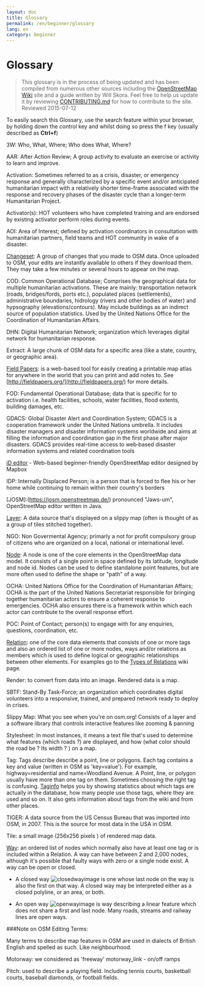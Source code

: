 ```yaml
---
layout: doc
title: Glossary 
permalink: /en/beginner/glossary
lang: en
category: beginner
---
```


Glossary 
============

>This glossary is in the process of being updated and has been compiled from numerous other sources including the [OpenStreetMap Wiki](http://wiki.openstreetmap.org/wiki/Main_Page) site and a guide written by Will Skora. Feel free to help us update it by reviewing [CONTRIBUTING.md](https://github.com/hotosm/learnosm/blob/gh-pages/CONTRIBUTING.md) for how to contribute to the site. 
> Reviewed 2015-07-12  

To easily search this Glossary, use the search feature within your browser, by holding down the control key and whilst doing so press the f key (usually described as **Ctrl+f**)  

3W: Who, What, Where;  Who does What, Where?

AAR: After Action Review;  A group activity to evaluate an exercise or activity to learn and improve.

Activation: Sometimes referred to as a crisis, disaster, or emergency response and generally characterized by a specific event and/or anticipated humanitarian impact with a relatively shorter time-frame associated with the response and recovery phases of the disaster cycle than a longer-term Humanitarian Project.

Activator(s): HOT volunteers who have completed training and are endorsed by existing activator perform roles during events. 

AOI: Area of Interest; defined by activation coordinators in consultation with humanitarian partners, field teams and HOT community in wake of a disaster.


[Changeset](http://wiki.openstreetmap.org/wiki/Changeset): A group of changes that you made to OSM data. Once uploaded to OSM, your edits are instantly available to others if they download them. They may take a few minutes or several hours to appear on the map.

COD: Common Operational Database; Comprises the geographical data for multiple humanitarian activations. These are mainly: transportation network (roads, bridges/fords, ports etc.), populated places (settlements), administrative boundaries, hidrology (rivers and other bodies of water) and hypsography (elevations/contours). May include buildings as an indirect source of population statistics.  Used by the United Nations Office for the Coordination of Humanitarian Affairs.

DHN: Digital Humanitarian Network; organization which leverages digital network for humanitarian response.

Extract: A large chunk of OSM data for a specific area (like a state, country, or geographic area).

[Field Papers](/en/mobile-mapping/field-papers/): is a web-based tool for easily creating a printable map atlas for anywhere in the world that you can print and add notes to. See [http://fieldpapers.org/](http://fieldpapers.org/) for more details. 

FOD: Fundamental Operational Database; data that is specific for to activation i.e. health facilities, schools, water facilities, flood extents, building damages, etc.

GDACS:  Global Disaster Alert and Coordination System; GDACS is a cooperation framework under the United Nations umbrella. It includes disaster managers and disaster information systems worldwide and aims at filling the information and coordination gap in the first phase after major disasters. GDACS provides real-time access to web‐based disaster information systems and related coordination tools

[iD editor](http://ideditor.com/) - Web-based beginner-friendly OpenStreetMap editor designed by Mapbox 

IDP: Internally Displaced Person; is a person that is forced to flee his or her home while continuing to remain within their country's borders

[JOSM]:(https://josm.openstreetmap.de/) pronounced "Jaws-um", OpenStreetMap editor written in Java. 

[Layer](http://wiki.openstreetmap.org/wiki/Layer): A data source that's displayed on a slippy map (often is thought of as a group of tiles stitched together).

NGO: Non Govermental Agency; primarly a not for profit compulsory group of citizens who are organized on a local, national or international level.  

[Node](http://wiki.openstreetmap.org/wiki/Node): A node is one of the core elements in the OpenStreetMap data model. It consists of a single point in space defined by its latitude, longitude and node id. Nodes can be used to define standalone point features, but are more often used to define the shape or "path" of a way.

OCHA: United Nations Office for the Coordination of Humanitarian Affairs; OCHA is the part of the United Nations Secretariat responsible for bringing together humanitarian actors to ensure a coherent response to emergencies. OCHA also ensures there is a framework within which each actor can contribute to the overall response effort.

POC: Point of Contact; person(s) to engage with for any enquiries, questions, coordination, etc.

[Relation](http://wiki.openstreetmap.org/wiki/Relation): one of the core data elements that consists of one or more tags and also an ordered list of one or more nodes, ways and/or relations as members which is used to define logical or geographic relationships between other elements. For examples go to the [Types of Relations](http://wiki.openstreetmap.org/wiki/Types_of_relation) wiki page. 

Render: to convert from data into an image. Rendered data is a map.

SBTF: Stand-By Task-Force; an organization which coordinates digital volunteers into a responsive, trained, and prepared network ready to deploy in crises.

Slippy Map: What you see when you're on osm.org! Consists of a layer and a software library that controls interactive features like zooming & panning

Stylesheet: In most instances, it means a text file that's used to determine what features (which roads ?) are displayed, and how (what color should the road be ? Its width ? ) on a map.

Tag: Tags describe describe a point, line or polygons. Each tag contains a key and value (written in OSM as 'key=value'). For example, highway=residential and name=Woodland Avenue. A Point, line, or polygon usually have more than one tag on them. Sometimes choosing the right tag is confusing. [Taginfo](https://taginfo.openstreetmap.org/) helps you by showing statistics about which tags are actually in the database, how many people use those tags, where they are used and so on. It also gets information about tags from the wiki and from other places.

TIGER: A data source from the US Census Bureau that was imported into OSM, in 2007. This is the source for most data in the USA in OSM.

Tile: a small image (256x256 pixels ) of rendered map data.

[Way](http://wiki.openstreetmap.org/wiki/Way): an ordered list of nodes which normally also have at least one tag or is included within a Relation. A way can have between 2 and 2,000 nodes, although it's possible that faulty ways with zero or a single node exist. A way can be open or closed.

* A closed way ![closedwayimage](http://wiki.openstreetmap.org/w/images/thumb/e/ed/Mf_closed_way.svg/20px-Mf_closed_way.svg.png) is one whose last node on the way is also the first on that way. A closed way may be interpreted either as a closed polyline, or an area, or both. 

* An open way ![openwayimage](http://wiki.openstreetmap.org/w/images/thumb/2/2a/Mf_way.svg/20px-Mf_way.svg.png) is way describing a linear feature which does not share a first and last node. Many roads, streams and railway lines are open ways.
 
###Note on OSM Editing Terms:

Many terms to describe map features in OSM are used in dialects of British English and spelled as such. Like neighbourhood.

Motorway: we considered as 'freeway' motorway_link - on/off ramps

Pitch: used to describe a playing field. Including tennis courts, basketball courts, baseball diamonds, or football fields.
